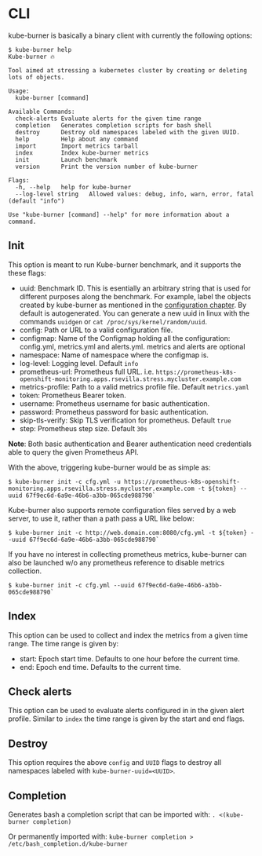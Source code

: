 # CLI

kube-burner is basically a binary client with currently the following options:

```console
$ kube-burner help
Kube-burner 🔥

Tool aimed at stressing a kubernetes cluster by creating or deleting lots of objects.

Usage:
  kube-burner [command]

Available Commands:
  check-alerts Evaluate alerts for the given time range
  completion   Generates completion scripts for bash shell
  destroy      Destroy old namespaces labeled with the given UUID.
  help         Help about any command
  import       Import metrics tarball
  index        Index kube-burner metrics
  init         Launch benchmark
  version      Print the version number of kube-burner

Flags:
  -h, --help   help for kube-burner
  --log-level string   Allowed values: debug, info, warn, error, fatal (default "info")

Use "kube-burner [command] --help" for more information about a command.
```

## Init

This option is meant to run Kube-burner benchmark, and it supports the these flags:

- uuid: Benchmark ID. This is esentially an arbitrary string that is used for different purposes along the benchmark. For example, label the objects created by kube-burner as mentioned in the [configuration chapter](configuration/#Default-labels). By default is autogenerated. You can generate a new uuid in linux with the commands `uuidgen` or `cat /proc/sys/kernel/random/uuid`.
- config: Path or URL to a valid configuration file.
- configmap: Name of the Configmap holding all the configuration: config.yml, metrics.yml and alerts.yml. metrics and alerts are optional
- namespace: Name of namespace where the configmap is.
- log-level: Logging level. Default `info`
- prometheus-url: Prometheus full URL. i.e. `https://prometheus-k8s-openshift-monitoring.apps.rsevilla.stress.mycluster.example.com`
- metrics-profile: Path to a valid metrics profile file. Default `metrics.yaml`
- token: Prometheus Bearer token.
- username: Prometheus username for basic authentication.
- password: Prometheus password for basic authentication.
- skip-tls-verify: Skip TLS verification for prometheus. Default `true`
- step: Prometheus step size. Default `30s`

**Note**: Both basic authentication and Bearer authentication need credentials able to query the given Prometheus API.

With the above, triggering kube-burner would be as simple as:

```console
$ kube-burner init -c cfg.yml -u https://prometheus-k8s-openshift-monitoring.apps.rsevilla.stress.mycluster.example.com -t ${token} --uuid 67f9ec6d-6a9e-46b6-a3bb-065cde988790`
```

Kube-burner also supports remote configuration files served by a web server, to use it, rather than a path pass a URL like below:

```console
$ kube-burner init -c http://web.domain.com:8080/cfg.yml -t ${token} --uuid 67f9ec6d-6a9e-46b6-a3bb-065cde988790`
```

If you have no interest in collecting prometheus metrics, kube-burner can also be launched w/o any prometheus reference to disable metrics collection.

```console
$ kube-burner init -c cfg.yml --uuid 67f9ec6d-6a9e-46b6-a3bb-065cde988790`
```

## Index

This option can be used to collect and index the metrics from a given time range. The time range is given by:

- start: Epoch start time. Defaults to one hour before the current time.
- end: Epoch end time. Defaults to the current time.

## Check alerts

This option can be used to evaluate alerts configured in in the given alert profile. Similar to `index` the time range is given by the start and end flags.

## Destroy

This option requires the above `config` and `UUID` flags to destroy all namespaces labeled with `kube-burner-uuid=<UUID>`.

## Completion

Generates bash a completion script that can be imported with:
`. <(kube-burner completion)`

Or permanently imported with:
`kube-burner completion > /etc/bash_completion.d/kube-burner`
